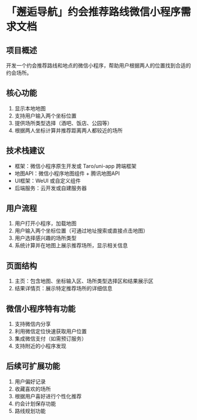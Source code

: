 # 「邂逅导航」约会推荐路线微信小程序需求文档

## 项目概述
开发一个约会推荐路线和地点的微信小程序，帮助用户根据两人的位置找到合适的约会场所。

## 核心功能
1. 显示本地地图
2. 支持用户输入两个坐标位置
3. 提供场所类型选择（酒吧、饭店、公园等）
4. 根据两人坐标计算并推荐距离两人都较近的场所

## 技术栈建议
- 框架：微信小程序原生开发或 Taro/uni-app 跨端框架
- 地图API：微信小程序地图组件 + 腾讯地图API
- UI框架：WeUI 或自定义组件
- 后端服务：云开发或自建服务器

## 用户流程
1. 用户打开小程序，加载地图
2. 用户输入两个坐标位置（可通过地址搜索或直接点击地图）
3. 用户选择感兴趣的场所类型
4. 系统计算并在地图上展示推荐场所，显示相关信息

## 页面结构
1. 主页：包含地图、坐标输入区、场所类型选择区和结果展示区
2. 结果详情页：展示特定推荐场所的详细信息

## 微信小程序特有功能
1. 支持微信内分享
2. 利用微信定位快速获取用户位置
3. 集成微信支付（如需预订服务）
4. 支持附近的小程序发现

## 后续可扩展功能
1. 用户偏好记录
2. 收藏喜欢的场所
3. 根据用户喜好进行个性化推荐
4. 约会计划保存功能
5. 路线规划功能 